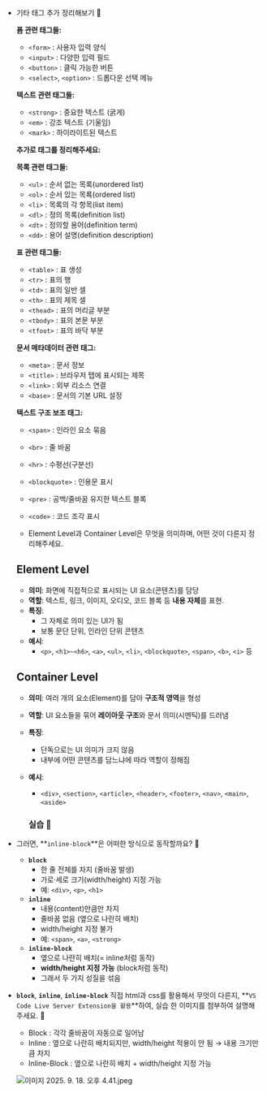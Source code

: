 - 기타 태그 추가 정리해보기 🍠
    
    **폼 관련 태그들:**
    
    - `<form>` : 사용자 입력 양식
    - `<input>` : 다양한 입력 필드
    - `<button>` : 클릭 가능한 버튼
    - `<select>`, `<option>` : 드롭다운 선택 메뉴
    
    **텍스트 관련 태그들:**
    
    - `<strong>` : 중요한 텍스트 (굵게)
    - `<em>` : 강조 텍스트 (기울임)
    - `<mark>` : 하이라이트된 텍스트
    
    **추가로 태그를 정리해주세요:**
    
    **목록 관련 태그들:**
    
    - `<ul>`  : 순서 없는 목록(unordered list)
    - `<ol>` : 순서 있는 목룍(ordered list)
    - `<li>` :  목록의 각 항목(list item)
    - `<dl>` : 정의 목록(definition list)
    - `<dt>` : 정의할 용어(definition term)
    - `<dd>` : 용어 설명(definition description)
    
    **표 관련 태그들:**
    
    - `<table>` : 표 생성
    - `<tr>` : 표의 행
    - `<td>` : 표의 일반 셀
    - `<th>` : 표의 제목 셀
    - `<thead>` : 표의 머리글 부분
    - `<tbody>` : 표의 본문 부분
    - `<tfoot>` : 표의 바닥 부분
    
    **문서 메타데이터 관련 태그:**
    
    - `<meta>` : 문서 정보
    - `<title>` : 브라우저 탭에 표시되는 제목
    - `<link>` : 외부 리소스 연결
    - `<base>` : 문서의 기본 URL 설정
    
    **텍스트 구조 보조 태그:**
    
    - `<span>` : 인라인 요소 묶음
    - `<br>` : 줄 바꿈
    - `<hr>` : 수평선(구분선)
    - `<blockquote>` : 인용문 표시
    - `<pre>` : 공백/줄바꿈 유지한 텍스트 블록
    - `<code>` : 코드 조각 표시

    - Element Level과 Container Level은 무엇을 의미하며, 어떤 것이 다른지 정리해주세요.
    
    ## Element Level
    
    - **의미**: 화면에 직접적으로 표시되는 UI 요소(콘텐츠)를 담당
    - **역할**: 텍스트, 링크, 이미지, 오디오, 코드 블록 등 **내용 자체**를 표현.
    - **특징**:
        - 그 자체로 의미 있는 UI가 됨
        - 보통 문단 단위, 인라인 단위 콘텐츠
    - **예시**:
        - `<p>`, `<h1>~<h6>`, `<a>`, `<ul>`, `<li>`, `<blockquote>`, `<span>`, `<b>`, `<i>` 등
    
    ## Container Level
    
    - **의미**: 여러 개의 요소(Element)를 담아 **구조적 영역**을 형성
    - **역할**: UI 요소들을 묶어 **레이아웃 구조**와 문서 의미(시멘틱)를 드러냄
    - **특징**:
        - 단독으로는 UI 의미가 크지 않음
        - 내부에 어떤 콘텐츠를 담느냐에 따라 역할이 정해짐
    - **예시**:
        - `<div>`, `<section>`, `<article>`, `<header>`, `<footer>`, `<nav>`, `<main>`, `<aside>`

        ### 실습 🍠

- 그러면, **`inline-block`**은 어떠한 방식으로 동작할까요? 🍠
    - **`block`**
        - 한 줄 전체를 차지 (줄바꿈 발생)
        - 가로·세로 크기(width/height) 지정 가능
        - 예: `<div>`, `<p>`, `<h1>`
    - **`inline`**
        - 내용(content)만큼만 차지
        - 줄바꿈 없음 (옆으로 나란히 배치)
        - width/height 지정 불가
        - 예: `<span>`, `<a>`, `<strong>`
    - **`inline-block`**
        - 옆으로 나란히 배치(= inline처럼 동작)
        - **width/height 지정 가능** (block처럼 동작)
        - 그래서 두 가지 성질을 섞음
- **`block`**, **`inline`**, **`inline-block`** 직접 html과 css를 활용해서 무엇이 다른지, **`VS Code Live Server Extension을 활용`**하여, 실습 한 이미지를 첨부하여 설명해주세요. 🍠
    - Block : 각각 줄바꿈이 자동으로 일어남
    - Inline : 옆으로 나란히 배치되지만, width/height 적용이 안 됨 → 내용 크기만큼 차지
    - Inline-Block : 옆으로 나란히 배치 + width/height 지정 가능
    
    ![이미지 2025. 9. 18. 오후 4.41.jpeg](attachment:2fa7d1aa-222e-4d73-9166-7c800e42829b:이미지_2025._9._18._오후_4.41.jpeg)